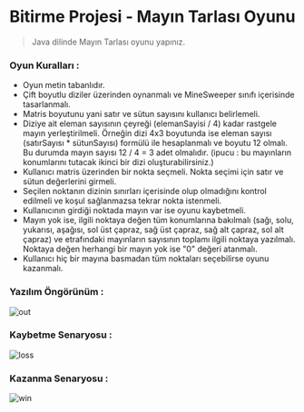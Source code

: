 # Bitirme Projesi - Mayın Tarlası Oyunu

> Java dilinde Mayın Tarlası oyunu yapınız.

### Oyun Kuralları :

- Oyun metin tabanlıdır.
- Çift boyutlu diziler üzerinden oynanmalı ve MineSweeper sınıfı içerisinde tasarlanmalı.
- Matris boyutunu yani satır ve sütun sayısını kullanıcı belirlemeli.
- Diziye ait eleman sayısının çeyreği (elemanSayisi / 4) kadar rastgele mayın yerleştirilmeli. Örneğin dizi 4x3 boyutunda ise eleman sayısı (satırSayısı * sütunSayısı) formülü ile hesaplanmalı ve boyutu 12 olmalı. Bu durumda mayın sayısı 12 / 4 = 3 adet olmalıdır. (ipucu : bu mayınların konumlarını tutacak ikinci bir dizi oluşturabilirsiniz.)
- Kullanıcı matris üzerinden bir nokta seçmeli. Nokta seçimi için satır ve sütun değerlerini girmeli.
- Seçilen noktanın dizinin sınırları içerisinde olup olmadığını kontrol edilmeli ve koşul sağlanmazsa tekrar nokta istenmeli.
- Kullanıcının girdiği noktada mayın var ise oyunu kaybetmeli.
- Mayın yok ise, ilgili noktaya değen tüm konumlarına bakılmalı (sağı, solu, yukarısı, aşağısı, sol üst çapraz, sağ üst çapraz, sağ alt çapraz, sol alt çapraz) ve etrafındaki mayınların sayısının toplamı ilgili noktaya yazılmalı. Noktaya değen herhangi bir mayın yok ise "0" değeri atanmalı.
- Kullanıcı hiç bir mayına basmadan tüm noktaları seçebilirse oyunu kazanmalı.
 
### Yazılım Öngörünüm : 

![out](https://user-images.githubusercontent.com/35347777/141342555-abe77592-5d34-4a0a-be11-bca9eafc7e21.gif)

  
### Kaybetme Senaryosu :

![loss](https://user-images.githubusercontent.com/35347777/141373854-aef31376-2f2e-4aa9-8b44-d223570a61b4.gif)


### Kazanma Senaryosu :

![win](https://user-images.githubusercontent.com/35347777/141374005-dfb86730-50ef-4dda-9640-33f6c8ef261a.gif)
